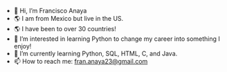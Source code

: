 - 👋 Hi, I’m Francisco Anaya
- 🌎 I am from Mexico but live in the US.
- 🌎 I have been to over 30 countries!
- 👀 I’m interested in learning Python to change my career into something I enjoy!
- 🌱 I’m currently learning Python, SQL, HTML, C, and Java.
- 📫 How to reach me: fran.anaya23@gmail.com 

<!---
feanayam/feanayam is a ✨ special ✨ repository because its `README.md` (this file) appears on your GitHub profile.
You can click the Preview link to take a look at your changes.
--->
